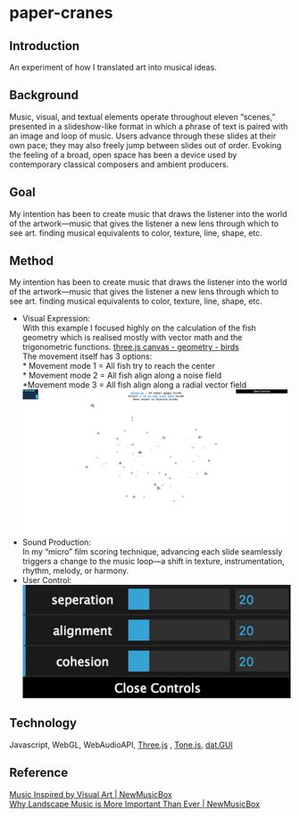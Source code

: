 # paper-cranes
## Introduction
An experiment of how I translated art into musical ideas.
## Background
Music, visual, and textual elements operate throughout eleven “scenes,” presented in a slideshow-like format in which a phrase of text is paired with an image and loop of music. Users advance through these slides at their own pace; they may also freely jump between slides out of order. 
Evoking the feeling of a broad, open space has been a device used by contemporary classical composers and ambient producers.
## Goal
My intention has been to create music that draws the listener into the world of the artwork—music that gives the listener a new lens through which to see art. finding musical equivalents to color, texture, line, shape, etc.
## Method
My intention has been to create music that draws the listener into the world of the artwork—music that gives the listener a new lens through which to see art. finding musical equivalents to color, texture, line, shape, etc.
* Visual Expression:
</br>With this example I focused highly on the calculation of the fish geometry which is realised mostly with vector math and the trigonometric functions. [three.js canvas - geometry - birds](https://threejs.org/examples/canvas_geometry_birds.html) 
</br>The movement itself has 3 options: 
</br>* Movement mode 1 = All fish try to reach the center
</br>* Movement mode 2 = All fish align along a noise field
</br>*Movement mode 3 = All fish align along a radial vector field
![Pic2](https://raw.githubusercontent.com/CandylabS/paper-cranes/master/img/flocking.png "geometry-birds")
* Sound Production:
</br>In my “micro” film scoring technique, advancing each slide seamlessly triggers a change to the music loop—a shift in texture, instrumentation, rhythm, melody, or harmony.
* User Control:
</br>![Pic1](https://raw.githubusercontent.com/CandylabS/paper-cranes/master/img/datGUI1.png "dat-GUI")

## Technology
Javascript, WebGL, WebAudioAPI,  [Three.js](https://threejs.org/) , [Tone.js](https://github.com/Tonejs/Tone.js), [dat.GUI](https://github.com/dataarts/dat.gui)

## Reference
[Music Inspired by Visual Art | NewMusicBox](http://www.newmusicbox.org/articles/music-inspired-by-visual-art/)
</br>[Why Landscape Music is More Important Than Ever | NewMusicBox](http://www.newmusicbox.org/articles/why-landscape-music-is-more-important-than-ever/)
